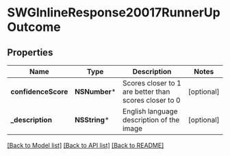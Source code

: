 # SWGInlineResponse20017RunnerUpOutcome

## Properties
Name | Type | Description | Notes
------------ | ------------- | ------------- | -------------
**confidenceScore** | **NSNumber*** | Scores closer to 1 are better than scores closer to 0 | [optional] 
**_description** | **NSString*** | English language description of the image | [optional] 

[[Back to Model list]](../README.md#documentation-for-models) [[Back to API list]](../README.md#documentation-for-api-endpoints) [[Back to README]](../README.md)


